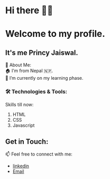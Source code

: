 # Hi there 👋🙂
# **Welcome to my profile.**
## It's me Princy Jaiswal.
🚀 About Me: <br>
🏠 I'm from Nepal 🇳🇵.<br>
🌱 I’m currently on my learning phase.<br>

### **🛠️ Technologies & Tools:**<br>
Skills till now:<br>
1. HTML
2. CSS
3. Javascript
## **Get in Touch:** <br>
📫 Feel free to connect with me: <br>
- [linkedin](https://www.linkedin.com/in/princy-jaiswal-105a46219/)<br>
- [Email](jprincy933@gmail.com)


